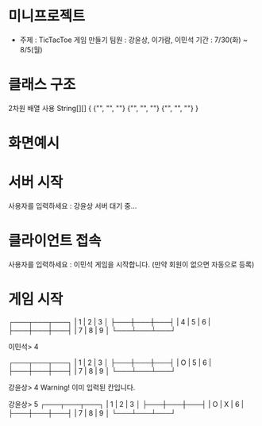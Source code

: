 # 미니프로젝트
- 주제 : TicTacToe 게임 만들기
  팀원 : 강윤상, 이가람, 이민석
  기간 : 7/30(화) ~ 8/5(월)



# 클래스 구조



<Project Server>
2차원 배열 사용
String[][] {
  {"", "", ""}
  {"", "", ""}
  {"", "", ""}
}

<Project Common>
  <Package menu>
  <Package command>
    <Package user>
    <Package game>
  <Pakcage vo>
    <Class User>  
  <Package util>
    <Class Prompt>
    <Class History>
    <Class Ansi>

<Project Client>

# 화면예시

# 서버 시작
사용자를 입력하세요 : 강윤상
서버 대기 중...

# 클라이언트 접속
사용자를 입력하세요 : 이민석
게임을 시작합니다.
(만약 회원이 없으면 자동으로 등록)

# 게임 시작
┌───┬───┬───┐
| 1 | 2 | 3 │
├───┼───┼───┤
| 4 | 5 | 6 |
├───┼───┼───┤
| 7 | 8 | 9 │
└───┴───┴───┘

이민석> 4

┌───┬───┬───┐
| 1 | 2 | 3 │
├───┼───┼───┤
| O | 5 | 6 |
├───┼───┼───┤
| 7 | 8 | 9 │
└───┴───┴───┘

강윤상> 4
Warning! 이미 입력된 칸입니다.

강윤상> 5
┌───┬───┬───┐
| 1 | 2 | 3 │
├───┼───┼───┤
| O | X | 6 |
├───┼───┼───┤
| 7 | 8 | 9 │
└───┴───┴───┘